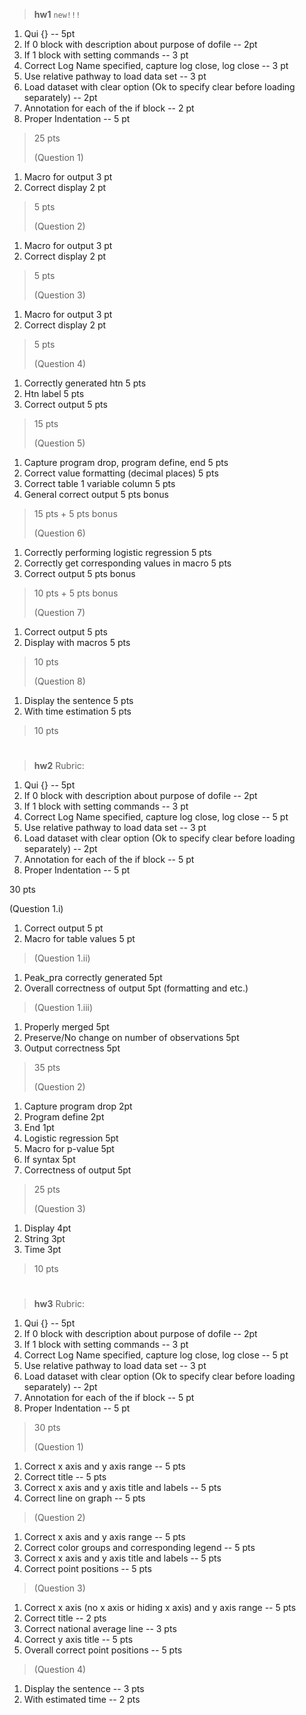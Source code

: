 > **hw1** `new!!!`

1.  Qui {} -- 5pt
2.  If 0 block with description about purpose of dofile -- 2pt
3.  If 1 block with setting commands -- 3 pt
4.  Correct Log Name specified, capture log close, log close -- 3 pt
5.  Use relative pathway to load data set -- 3 pt
6.  Load dataset with clear option (Ok to specify clear before loading
    separately) -- 2pt
7.  Annotation for each of the if block -- 2 pt
8.  Proper Indentation -- 5 pt

> 25 pts
>
> (Question 1)

1.  Macro for output 3 pt
2.  Correct display 2 pt

> 5 pts
>
> (Question 2)

1.  Macro for output 3 pt
2.  Correct display 2 pt

> 5 pts
>
> (Question 3)

1.  Macro for output 3 pt
2.  Correct display 2 pt

> 5 pts
>
> (Question 4)

1.  Correctly generated htn 5 pts
2.  Htn label 5 pts
3.  Correct output 5 pts

> 15 pts
>
> (Question 5)

1.  Capture program drop, program define, end 5 pts
2.  Correct value formatting (decimal places) 5 pts
3.  Correct table 1 variable column 5 pts
4.  General correct output 5 pts bonus

> 15 pts + 5 pts bonus
>
> (Question 6)

1.  Correctly performing logistic regression 5 pts
2.  Correctly get corresponding values in macro 5 pts
3.  Correct output 5 pts bonus

> 10 pts + 5 pts bonus
>
> (Question 7)

1.  Correct output 5 pts
2.  Display with macros 5 pts

> 10 pts
>
> (Question 8)

1.  Display the sentence 5 pts
2.  With time estimation 5 pts

> 10 pts

#
#
#

> **hw2** Rubric:

1.  Qui {} -- 5pt
2.  If 0 block with description about purpose of dofile -- 2pt
3.  If 1 block with setting commands -- 3 pt
4.  Correct Log Name specified, capture log close, log close -- 5 pt
5.  Use relative pathway to load data set -- 3 pt
6.  Load dataset with clear option (Ok to specify clear before loading
    separately) -- 2pt
7.  Annotation for each of the if block -- 5 pt
8.  Proper Indentation -- 5 pt

30 pts

(Question 1.i)

1.  Correct output 5 pt
2.  Macro for table values 5 pt

> (Question 1.ii)

1.  Peak_pra correctly generated 5pt
2.  Overall correctness of output 5pt (formatting and etc.)

> (Question 1.iii)

1.  Properly merged 5pt
2.  Preserve/No change on number of observations 5pt
3.  Output correctness 5pt

> 35 pts
>
> (Question 2)

1.  Capture program drop 2pt
2.  Program define 2pt
3.  End 1pt
4.  Logistic regression 5pt
5.  Macro for p-value 5pt
6.  If syntax 5pt
7.  Correctness of output 5pt

> 25 pts
>
> (Question 3)

1.  Display 4pt
2.  String 3pt
3.  Time 3pt

> 10 pts

#
#
#

> **hw3** Rubric:

1.  Qui {} -- 5pt
2.  If 0 block with description about purpose of dofile -- 2pt
3.  If 1 block with setting commands -- 3 pt
4.  Correct Log Name specified, capture log close, log close -- 5 pt
5.  Use relative pathway to load data set -- 3 pt
6.  Load dataset with clear option (Ok to specify clear before loading
    separately) -- 2pt
7.  Annotation for each of the if block -- 5 pt
8.  Proper Indentation -- 5 pt

> 30 pts
>
> (Question 1)

1.  Correct x axis and y axis range -- 5 pts
2.  Correct title -- 5 pts
3.  Correct x axis and y axis title and labels -- 5 pts
4.  Correct line on graph -- 5 pts

> (Question 2)

1.  Correct x axis and y axis range -- 5 pts
2.  Correct color groups and corresponding legend -- 5 pts
3.  Correct x axis and y axis title and labels -- 5 pts
4.  Correct point positions -- 5 pts

> (Question 3)

1.  Correct x axis (no x axis or hiding x axis) and y axis range -- 5
    pts
2.  Correct title -- 2 pts
3.  Correct national average line -- 3 pts
4.  Correct y axis title -- 5 pts
5.  Overall correct point positions -- 5 pts

> (Question 4)

1.  Display the sentence -- 3 pts
2.  With estimated time -- 2 pts
